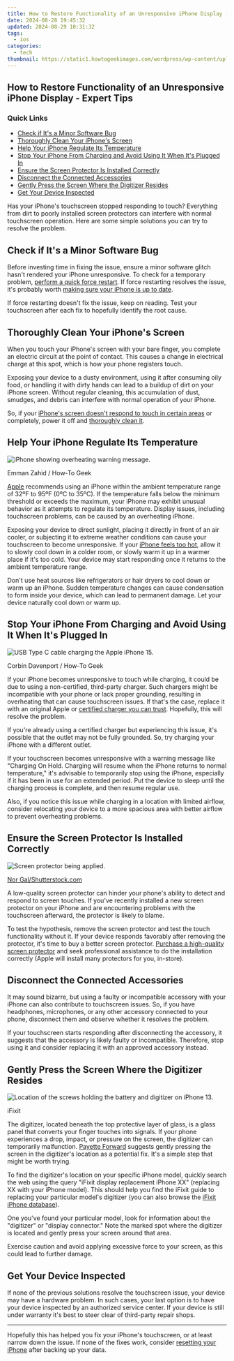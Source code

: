 ```yaml
---
title: How to Restore Functionality of an Unresponsive iPhone Display - Expert Tips
date: 2024-08-28 19:45:32
updated: 2024-08-29 10:31:32
tags:
  - ios
categories:
  - tech
thumbnail: https://static1.howtogeekimages.com/wordpress/wp-content/uploads/2023/12/53216116114_6937a72908_o.jpg
---
```


## How to Restore Functionality of an Unresponsive iPhone Display - Expert Tips

### Quick Links

* [Check if It's a Minor Software Bug](https://youtube-help.techidaily.com/how-to-choose-best-free-youtube-video-editor-apps-on-ios-for-2024/)
* [Thoroughly Clean Your iPhone's Screen](https://change-location.techidaily.com/in-2024-what-legendaries-are-in-pokemon-platinum-on-samsung-galaxy-a34-5g-drfone-by-drfone-virtual-android/)
* [Help Your iPhone Regulate Its Temperature](https://extra-lessons.techidaily.com/updated-10-popular-websites-to-download-aesthetic-wallpapers-for-laptop/)
* [Stop Your iPhone From Charging and Avoid Using It When It's Plugged In](https://vp-tips.techidaily.com/new-2024-approved-silent-insights-into-improving-visual-elements/)
* [Ensure the Screen Protector Is Installed Correctly](https://instagram-video-files.techidaily.com/content-crusaders-route-to-rapid-instagram-fame/)
* [Disconnect the Connected Accessories](https://win-howtos.techidaily.com/detected-missing-windows-core-dll-for-apis/)
* [Gently Press the Screen Where the Digitizer Resides](https://fix-guide.techidaily.com/motorola-edge-40-neo-bootloop-problem-how-to-fix-it-without-data-loss-drfone-by-drfone-fix-android-problems-fix-android-problems/)
* [Get Your Device Inspected](https://fox-blue.techidaily.com/updated-innovations-highlighted-in-s3700s-2023-review/)

 Has your iPhone's touchscreen stopped responding to touch? Everything from dirt to poorly installed screen protectors can interfere with normal touchscreen operation. Here are some simple solutions you can try to resolve the problem.

##  Check if It's a Minor Software Bug

 Before investing time in fixing the issue, ensure a minor software glitch hasn't rendered your iPhone unresponsive. To check for a temporary problem, [perform a quick force restart](https://win-amazing.techidaily.com/instant-access-to-thrustmaster-t150-drivers-user-friendly-guide-on-swift-software-setup/). If force restarting resolves the issue, it's probably worth [making sure your iPhone is up to date](https://some-knowledge.techidaily.com/2024-approved-game-on-unlocking-full-potential-in-funimate/).

 If force restarting doesn't fix the issue, keep on reading. Test your touchscreen after each fix to hopefully identify the root cause.

##  Thoroughly Clean Your iPhone's Screen

 When you touch your iPhone's screen with your bare finger, you complete an electric circuit at the point of contact. This causes a change in electrical charge at this spot, which is how your phone registers touch.

 Exposing your device to a dusty environment, using it after consuming oily food, or handling it with dirty hands can lead to a buildup of dirt on your iPhone screen. Without regular cleaning, this accumulation of dust, smudges, and debris can interfere with normal operation of your iPhone.

 So, if your [iPhone's screen doesn't respond to touch in certain areas](https://extra-support.techidaily.com/new-leveraging-s2t-technology-in-professional-decks/) or completely, power it off and [thoroughly clean it](https://ios-pokemon-go.techidaily.com/will-pokemon-go-ban-the-account-if-you-use-pgsharp-on-apple-iphone-12-mini-drfone-by-drfone-virtual-ios/).

##  Help Your iPhone Regulate Its Temperature

![iPhone showing overheating warning message.](https://static1.howtogeekimages.com/wordpress/wp-content/uploads/2023/11/iphone-temperature-warning.png) 

Emman Zahid / How-To Geek

[Apple](https://support.apple.com/en-us/HT201678) recommends using an iPhone within the ambient temperature range of 32ºF to 95ºF (0ºC to 35ºC). If the temperature falls below the minimum threshold or exceeds the maximum, your iPhone may exhibit unusual behavior as it attempts to regulate its temperature. Display issues, including touchscreen problems, can be caused by an overheating iPhone.

 Exposing your device to direct sunlight, placing it directly in front of an air cooler, or subjecting it to extreme weather conditions can cause your touchscreen to become unresponsive. If your [iPhone feels too hot](https://facebook-video-footage.techidaily.com/new-2024-approved-explore-the-best-and-easiest-youtube-to-mp3-conversion-tech/), allow it to slowly cool down in a colder room, or slowly warm it up in a warmer place if it's too cold. Your device may start responding once it returns to the ambient temperature range.

 Don't use heat sources like refrigerators or hair dryers to cool down or warm up an iPhone. Sudden temperature changes can cause condensation to form inside your device, which can lead to permanent damage. Let your device naturally cool down or warm up.

##  Stop Your iPhone From Charging and Avoid Using It When It's Plugged In

![USB Type C cable charging the Apple iPhone 15.](https://static1.howtogeekimages.com/wordpress/wp-content/uploads/2023/09/53213506343_6d56a6f488_o.jpg) 

Corbin Davenport / How-To Geek

 If your iPhone becomes unresponsive to touch while charging, it could be due to using a non-certified, third-party charger. Such chargers might be incompatible with your phone or lack proper grounding, resulting in overheating that can cause touchscreen issues. If that's the case, replace it with an original Apple or [certified charger you can trust](https://youtube-video-recordings.techidaily.com/elevating-video-experience-non-youtube-hubs-explained/). Hopefully, this will resolve the problem.

 If you're already using a certified charger but experiencing this issue, it's possible that the outlet may not be fully grounded. So, try charging your iPhone with a different outlet.

 If your touchscreen becomes unresponsive with a warning message like "Charging On Hold. Charging will resume when the iPhone returns to normal temperature," it's advisable to temporarily stop using the iPhone, especially if it has been in use for an extended period. Put the device to sleep until the charging process is complete, and then resume regular use.

 Also, if you notice this issue while charging in a location with limited airflow, consider relocating your device to a more spacious area with better airflow to prevent overheating problems.

##  Ensure the Screen Protector Is Installed Correctly

![Screen protector being applied.](https://static1.howtogeekimages.com/wordpress/wp-content/uploads/2014/06/Screen-protector.jpg) 

[Nor Gal/Shutterstock.com](https://www.shutterstock.com/image-photo/man-replacing-broken-tempered-glass-screen-1106923190)

 A low-quality screen protector can hinder your phone's ability to detect and respond to screen touches. If you've recently installed a new screen protector on your iPhone and are encountering problems with the touchscreen afterward, the protector is likely to blame.

 To test the hypothesis, remove the screen protector and test the touch functionality without it. If your device responds favorably after removing the protector, it's time to buy a better screen protector. [Purchase a high-quality screen protector](https://android-pokemon-go.techidaily.com/in-2024-15-best-strongest-pokemon-to-use-in-pokemon-go-pvp-leagues-for-oppo-a79-5g-drfone-by-drfone-virtual-android/) and seek professional assistance to do the installation correctly (Apple will install many protectors for you, in-store).

##  Disconnect the Connected Accessories

 It may sound bizarre, but using a faulty or incompatible accessory with your iPhone can also contribute to touchscreen issues. So, if you have headphones, microphones, or any other accessory connected to your phone, disconnect them and observe whether it resolves the problem.

 If your touchscreen starts responding after disconnecting the accessory, it suggests that the accessory is likely faulty or incompatible. Therefore, stop using it and consider replacing it with an approved accessory instead.

##  Gently Press the Screen Where the Digitizer Resides

![Location of the screws holding the battery and digitizer on iPhone 13.](https://static1.howtogeekimages.com/wordpress/wp-content/uploads/2023/12/location-of-the-screws-holding-the-battery-and-digitizer-on-iphone.jpg) 

iFixit

 The digitizer, located beneath the top protective layer of glass, is a glass panel that converts your finger touches into signals. If your phone experiences a drop, impact, or pressure on the screen, the digitizer can temporarily malfunction. [Payette Forward](https://www.youtube.com/watch?v=yjTGDzjUwfo) suggests gently pressing the screen in the digitizer's location as a potential fix. It's a simple step that might be worth trying.

 To find the digitizer's location on your specific iPhone model, quickly search the web using the query "iFixit display replacement iPhone XX" (replacing XX with your iPhone model). This should help you find the iFixit guide to replacing your particular model's digitizer (you can also browse the [iFixit iPhone database](https://www.ifixit.com/Device/iPhone)).

 One you've found your particular model, look for information about the "digitizer" or "display connector." Note the marked spot where the digitizer is located and gently press your screen around that area.

 Exercise caution and avoid applying excessive force to your screen, as this could lead to further damage.

##  Get Your Device Inspected

 If none of the previous solutions resolve the touchscreen issue, your device may have a hardware problem. In such cases, your last option is to have your device inspected by an authorized service center. If your device is still under warranty it's best to steer clear of third-party repair shops.

---

 Hopefully this has helped you fix your iPhone's touchscreen, or at least narrow down the issue. If none of the fixes work, consider [resetting your iPhone](https://facebook-video-content.techidaily.com/group-gallery-video-extractor/) after backing up your data.

<ins class="adsbygoogle"
     style="display:block"
     data-ad-format="autorelaxed"
     data-ad-client="ca-pub-7571918770474297"
     data-ad-slot="1223367746"></ins>



<ins class="adsbygoogle"
     style="display:block"
     data-ad-client="ca-pub-7571918770474297"
     data-ad-slot="8358498916"
     data-ad-format="auto"
     data-full-width-responsive="true"></ins>
